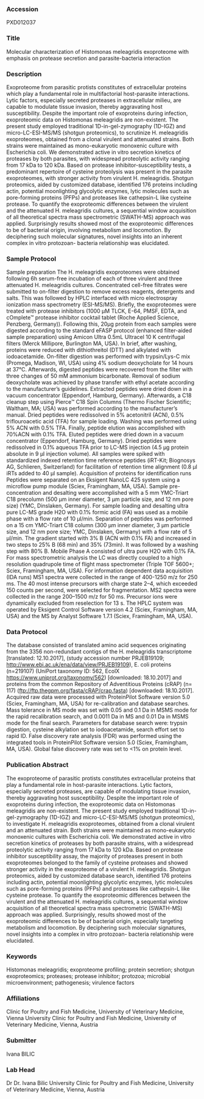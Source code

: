 ### Accession
PXD012037

### Title
Molecular characterization of Histomonas meleagridis exoproteome with emphasis on protease secretion and parasite-bacteria interaction

### Description
Exoproteome from parasitic protists constitutes of extracellular proteins which play a fundamental role in multifactorial host-parasite interactions. Lytic factors, especially secreted proteases in extracellular milieu, are capable to modulate tissue invasion, thereby aggravating host susceptibility. Despite the important role of exoproteins during infection, exoproteomic data on Histomonas meleagridis are non-existent. The present study employed traditional 1D-in-gel-zymography (1D-IGZ) and micro-LC-ESI-MS/MS (shotgun proteomics), to scrutinize H. meleagridis exoproteomes, obtained from a clonal virulent and attenuated strains. Both strains were maintained as mono-eukaryotic monoxenic culture with Escherichia coli. We demonstrated active in vitro secretion kinetics of proteases by both parasites, with widespread proteolytic activity ranging from 17 kDa to 120 kDa. Based on protease inhibitor-susceptibility tests, a predominant repertoire of cysteine proteolysis was present in the parasite exoproteomes, with stronger activity from virulent H. meleagridis. Shotgun proteomics, aided by customized database, identified 176 proteins including actin, potential moonlighting glycolytic enzymes, lytic molecules such as pore-forming proteins (PFPs) and proteases like cathepsin-L like cysteine protease. To quantify the exoproteomic differences between the virulent and the attenuated H. meleagridis cultures, a sequential window acquisition of all theoretical spectra mass spectrometric (SWATH-MS) approach was applied. Surprisingly results showed most of the exoproteomic differences to be of bacterial origin, involving metabolism and locomotion. By deciphering such molecular signatures, novel insights into an inherent complex in vitro protozoan- bacteria relationship was elucidated.

### Sample Protocol
Sample preparation The H. meleagridis exoproteomes were obtained following 6h serum-free incubation of each of three virulent and three attenuated H. meleagridis cultures. Concentrated cell-free filtrates were submitted to on-filter digestion to remove excess reagents, detergents and salts. This was followed by HPLC interfaced with micro electrospray ionization mass spectrometry (ESI-MS/MS). Briefly, the exoproteomes were treated with protease inhibitors (1000 μM TLCK, E-64, PMSF, EDTA, and cOmplete™ protease inhibitor cocktail tablet (Roche Applied Science, Penzberg, Germany)). Following this, 20µg protein from each samples were digested according to the standard eFASP protocol (enhanced filter-aided sample preparation) using Amicon Ultra 0.5mL Ultracel 10 K centrifugal filters (Merck Millipore, Burlington MA, USA). In brief, after washing, proteins were reduced with dithiothreitol (DTT) and alkylated with iodoacetamide. On-filter digestion was performed with trypsin/Lys-C mix (Promega, Madison, WI, USA) using 4% sodium deoxycholate for 14 hours at 37°C. Afterwards, digested peptides were recovered from the filter with three changes of 50 mM ammonium bicarbonate. Removal of sodium deoxycholate was achieved by phase transfer with ethyl acetate according to the manufacturer’s guidelines. Extracted peptides were dried down in a vacuum concentrator (Eppendorf, Hamburg, Germany). Afterwards, a C18 cleanup step using Pierce™ C18 Spin Columns (Thermo Fischer Scientific; Waltham, MA; USA) was performed according to the manufacturer’s manual. Dried peptides were redissolved in 5% acetonitril (ACN), 0.5% triflouroacetic acid (TFA) for sample loading. Washing was performed using 5% ACN with 0.5% TFA. Finally, peptide elution was accomplished with 70%ACN with 0.1% TFA. Eluted peptides were dried down in a vacuum concentrator (Eppendorf, Hamburg, Germany). Dried peptides were redissolved in 0.1% aqueous TFA prior to LC-MS injection (4.5 µg protein absolute in 9 µl injection volume). All samples were spiked with standardized indexed retention time reference peptides (iRT-Kit; Biognosys AG, Schlieren, Switzerland) for facilitation of retention time alignment (0.8 µl iRTs added to 40 µl sample). Acquisition of proteins for identification runs Peptides were separated on an Eksigent NanoLC 425 system using a microflow pump module (Sciex, Framingham, MA, USA). Sample pre-concentration and desalting were accomplished with a 5 mm YMC-Triart C18 precolumn (500 µm inner diameter, 3 µm particle size, and 12 nm pore size) (YMC, Dinslaken, Germany). For sample loading and desalting ultra pure LC-MS grade H2O with 0.1% formic acid (FA) was used as a mobile phase with a flow rate of 10 µl/min. Separation of peptides was performed on a 15 cm YMC-Triart C18 column (300 µm inner diameter, 3 µm particle size, and 12 nm pore size; YMC, Dinslaken, Germany) with a flow rate of 5 µl/min. The gradient started with 3% B (ACN with 0.1% FA) and increased in two steps to 25% B (68 min) and 35% (73min). It was followed by a washing step with 80% B. Mobile Phase A consisted of ultra pure H2O with 0.1% FA. For mass spectrometric analysis the LC was directly coupled to a high resolution quadrupole time of flight mass spectrometer (Triple TOF 5600+; Sciex, Framingham, MA, USA). For information dependent data acquisition (IDA runs) MS1 spectra were collected in the range of 400-1250 m/z for 250 ms. The 40 most intense precursors with charge state 2–4, which exceeded 150 counts per second, were selected for fragmentation. MS2 spectra were collected in the range 200–1500 m/z for 50 ms. Precursor ions were dynamically excluded from reselection for 13 s. The HPLC system was operated by Eksigent Control Software version 4.2 (Sciex, Framingham, MA, USA) and the MS by Analyst Software 1.7.1 (Sciex, Framingham, MA, USA).

### Data Protocol
The database consisted of translated amino acid sequences originating from the 3356 non-redundant contigs of the H. meleagridis transcriptome [translated: 12.10.2017], (study accession number PRJEB19109; http://www.ebi.ac.uk/ena/data/view/PRJEB19109), E. coli proteins (n=219107) (UniPort taxonomy ID: 562, EcolX https://www.uniprot.org/taxonomy/562) [downloaded: 18.10.2017] and proteins from the common Repository of Adventitious Proteins (cRAP) (n= 117) (ftp://ftp.thegpm.org/fasta/cRAP/crap.fasta) [downloaded: 18.10.2017]. Acquired raw data were processed with ProteinPilot Software version 5.0 (Sciex, Framingham, MA, USA) for re-calibration and database searches. Mass tolerance in MS mode was set with 0.05 and 0.1 Da in MSMS mode for the rapid recalibration search, and 0.0011 Da in MS and 0.01 Da in MSMS mode for the final search. Parameters for database search were: trypsin digestion, cysteine alkylation set to iodoacetamide, search effort set to rapid ID. False discovery rate analysis (FDR) was performed using the integrated tools in ProteinPilot Software version 5.0 (Sciex, Framingham, MA, USA). Global false discovery rate was set to <1% on protein level.

### Publication Abstract
The exoproteome of parasitic protists constitutes extracellular proteins that play a fundamental role in host-parasite interactions. Lytic factors, especially secreted proteases, are capable of modulating tissue invasion, thereby aggravating host susceptibility. Despite the important role of exoproteins during infection, the exoproteomic data on Histomonas meleagridis are non-existent. The present study employed traditional 1D-in-gel-zymography (1D-IGZ) and micro-LC-ESI-MS/MS (shotgun proteomics), to investigate H. meleagridis exoproteomes, obtained from a clonal virulent and an attenuated strain. Both strains were maintained as mono-eukaryotic monoxenic cultures with Escherichia coli. We demonstrated active in vitro secretion kinetics of proteases by both parasite strains, with a widespread proteolytic activity ranging from 17 kDa to 120 kDa. Based on protease inhibitor susceptibility assay, the majority of proteases present in both exoproteomes belonged to the family of cysteine proteases and showed stronger activity in the exoproteome of a virulent H. meleagridis. Shotgun proteomics, aided by customized database search, identified 176 proteins including actin, potential moonlighting glycolytic enzymes, lytic molecules such as pore-forming proteins (PFPs) and proteases like cathepsin-L like cysteine protease. To quantify the exoproteomic differences between the virulent and the attenuated H. meleagridis cultures, a sequential window acquisition of all theoretical spectra mass spectrometric (SWATH-MS) approach was applied. Surprisingly, results showed most of the exoproteomic differences to be of bacterial origin, especially targeting metabolism and locomotion. By deciphering such molecular signatures, novel insights into a complex in vitro protozoan- bacteria relationship were elucidated.

### Keywords
Histomonas meleagridis; exoproteome profiling; protein secretion; shotgun exoproteomics; proteases; protease inhibitor; protozoa; microbial microenvironment; pathogenesis; virulence factors

### Affiliations
Clinic for Poultry and Fish Medicine, University of Veterinary Medicine, Vienna
University Clinic for Poultry and Fish Medicine, University of Veterinary Medicine, Vienna, Austria

### Submitter
Ivana BILIC

### Lab Head
Dr Dr. Ivana Bilic
University Clinic for Poultry and Fish Medicine, University of Veterinary Medicine, Vienna, Austria



